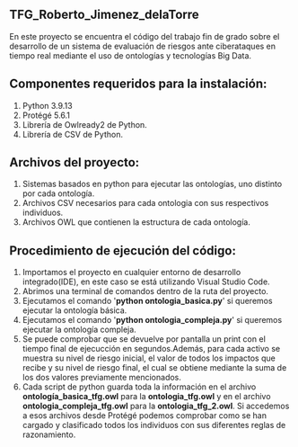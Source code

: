 ## TFG_Roberto_Jimenez_delaTorre
En este proyecto se encuentra el código del trabajo fin de grado sobre el desarrollo de un sistema de evaluación de riesgos ante ciberataques en tiempo real mediante el uso de ontologías y tecnologías Big Data.
## Componentes requeridos para la instalación:
1. Python 3.9.13
2. Protégé 5.6.1
3. Librería de Owlready2 de Python.
4. Librería de CSV de Python.
## Archivos del proyecto:
1. Sistemas basados en python para ejecutar las ontologías, uno distinto por cada ontología.
2. Archivos CSV necesarios para cada ontologia con sus respectivos individuos.
3. Archivos OWL que contienen la estructura de cada ontología.
## Procedimiento de ejecución del código:
1. Importamos el proyecto en cualquier entorno de desarrollo integrado(IDE), en este caso se está utilizando Visual Studio Code. 
2. Abrimos una terminal de comandos dentro de la ruta del proyecto.
3. Ejecutamos el comando '**python ontologia_basica.py**' si queremos ejecutar la ontología básica.
4. Ejecutamos el comando '**python ontologia_compleja.py**' si queremos ejecutar la ontología compleja.
5. Se puede comprobar que se devuelve por pantalla un print con el tiempo final de ejecucción en segundos.Además, para cada activo se muestra su nivel de riesgo   inicial, el valor de todos los impactos que recibe y su nivel de riesgo final, el cual se obtiene mediante la suma de los dos valores previamente mencionados.
6. Cada script de python guarda toda la información en el archivo **ontología_basica_tfg.owl** para la **ontologia_tfg.owl** y en el archivo **ontologia_compleja_tfg.owl** para la **ontologia_tfg_2.owl**. Si accedemos a esos archivos desde Protégé podemos comprobar como se han cargado y clasificado todos los individuos con sus diferentes reglas de razonamiento. 
